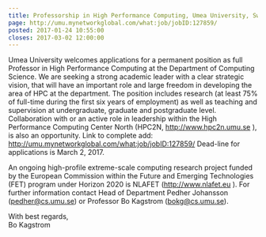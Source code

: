 ```yaml
---
title: Professorship in High Performance Computing, Umea University, Sweden
page: http://umu.mynetworkglobal.com/what:job/jobID:127859/
posted: 2017-01-24 10:55:00
closes: 2017-03-02 12:00:00
---
```


Umea University welcomes applications for a permanent position as full Professor in High Performance Computing at the Department of Computing Science. We are seeking a strong academic leader with a clear strategic vision, that will have an important role and large freedom in developing the area of HPC at the department. The position includes research (at least 75% of full-time during the first six years of employment) as well as teaching and supervision at undergraduate, graduate and postgraduate level. Collaboration with or an active role in leadership within the High Performance Computing Center North (HPC2N, <http://www.hpc2n.umu.se> ), is also an opportunity.
Link to complete add: <http://umu.mynetworkglobal.com/what:job/jobID:127859/>
Dead-line for applications is March 2, 2017.

An ongoing high-profile extreme-scale computing research project funded by the European Commission within the Future and Emerging Technologies (FET) program under Horizon 2020 is NLAFET (<http://www.nlafet.eu> ).
For further information contact Head of Department Pedher Johansson (<pedher@cs.umu.se>) or Professor Bo Kagstrom (<bokg@cs.umu.se>). 

With best regards,  
Bo Kagstrom